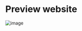 # Preview website
![image](https://github.com/vamnguyen/love-message/assets/120087002/dcfff655-a880-453a-93f7-7b0a965d84a4)

